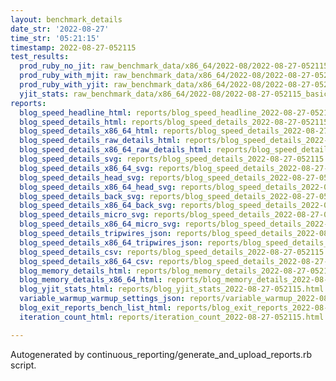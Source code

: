 ```yaml
---
layout: benchmark_details
date_str: '2022-08-27'
time_str: '05:21:15'
timestamp: 2022-08-27-052115
test_results:
  prod_ruby_no_jit: raw_benchmark_data/x86_64/2022-08/2022-08-27-052115_basic_benchmark_prod_ruby_no_jit.json
  prod_ruby_with_mjit: raw_benchmark_data/x86_64/2022-08/2022-08-27-052115_basic_benchmark_prod_ruby_with_mjit.json
  prod_ruby_with_yjit: raw_benchmark_data/x86_64/2022-08/2022-08-27-052115_basic_benchmark_prod_ruby_with_yjit.json
  yjit_stats: raw_benchmark_data/x86_64/2022-08/2022-08-27-052115_basic_benchmark_yjit_stats.json
reports:
  blog_speed_headline_html: reports/blog_speed_headline_2022-08-27-052115.html
  blog_speed_details_html: reports/blog_speed_details_2022-08-27-052115.html
  blog_speed_details_x86_64_html: reports/blog_speed_details_2022-08-27-052115.x86_64.html
  blog_speed_details_raw_details_html: reports/blog_speed_details_2022-08-27-052115.raw_details.html
  blog_speed_details_x86_64_raw_details_html: reports/blog_speed_details_2022-08-27-052115.x86_64.raw_details.html
  blog_speed_details_svg: reports/blog_speed_details_2022-08-27-052115.svg
  blog_speed_details_x86_64_svg: reports/blog_speed_details_2022-08-27-052115.x86_64.svg
  blog_speed_details_head_svg: reports/blog_speed_details_2022-08-27-052115.head.svg
  blog_speed_details_x86_64_head_svg: reports/blog_speed_details_2022-08-27-052115.x86_64.head.svg
  blog_speed_details_back_svg: reports/blog_speed_details_2022-08-27-052115.back.svg
  blog_speed_details_x86_64_back_svg: reports/blog_speed_details_2022-08-27-052115.x86_64.back.svg
  blog_speed_details_micro_svg: reports/blog_speed_details_2022-08-27-052115.micro.svg
  blog_speed_details_x86_64_micro_svg: reports/blog_speed_details_2022-08-27-052115.x86_64.micro.svg
  blog_speed_details_tripwires_json: reports/blog_speed_details_2022-08-27-052115.tripwires.json
  blog_speed_details_x86_64_tripwires_json: reports/blog_speed_details_2022-08-27-052115.x86_64.tripwires.json
  blog_speed_details_csv: reports/blog_speed_details_2022-08-27-052115.csv
  blog_speed_details_x86_64_csv: reports/blog_speed_details_2022-08-27-052115.x86_64.csv
  blog_memory_details_html: reports/blog_memory_details_2022-08-27-052115.html
  blog_memory_details_x86_64_html: reports/blog_memory_details_2022-08-27-052115.x86_64.html
  blog_yjit_stats_html: reports/blog_yjit_stats_2022-08-27-052115.html
  variable_warmup_warmup_settings_json: reports/variable_warmup_2022-08-27-052115.warmup_settings.json
  blog_exit_reports_bench_list_html: reports/blog_exit_reports_2022-08-27-052115.bench_list.html
  iteration_count_html: reports/iteration_count_2022-08-27-052115.html

---
```

Autogenerated by continuous_reporting/generate_and_upload_reports.rb script.
